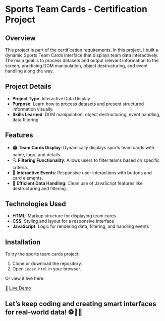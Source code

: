# Sports Team Cards - Certification Project

## Overview
This project is part of the certification requirements. In this project, I built a dynamic Sports Team Cards interface that displays team data interactively. The main goal is to process datasets and output relevant information to the screen, practicing DOM manipulation, object destructuring, and event handling along the way.

## Project Details
- **Project Type**: Interactive Data Display
- **Purpose**: Learn how to process datasets and present structured information visually.
- **Skills Learned**: DOM manipulation, object destructuring, event handling, data filtering

## Features
- 🏟️ **Team Cards Display**: Dynamically displays sports team cards with name, logo, and details.
- 🔍 **Filtering Functionality**: Allows users to filter teams based on specific criteria.
- 🎯 **Interactive Events**: Responsive user interactions with buttons and card elements.
- 🧩 **Efficient Data Handling**: Clean use of JavaScript features like destructuring and filtering.

## Technologies Used
- **HTML**: Markup structure for displaying team cards
- **CSS**: Styling and layout for a responsive interface
- **JavaScript**: Logic for rendering data, filtering, and handling events

## Installation
To try the sports team cards project:

1. Clone or download the repository.
2. Open `index.html` in your browser.

Or view it live here:

🔗 [Live Demo](#)

## Let’s keep coding and creating smart interfaces for real-world data! ⚽🏀🏈
